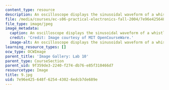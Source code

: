 ```yaml
---
content_type: resource
description: An oscilloscope displays the sinusoidal waveform of a whistling sound.
file: /media/courses/ec-s06-practical-electronics-fall-2004/7e96e425648f625443026edcb7de689e_9.jpg
file_type: image/jpeg
image_metadata:
  caption: An oscilloscope displays the sinusoidal waveform of a whistling sound.
  credit: 'Credit: Image courtesy of MIT OpenCourseWare.'
  image-alt: An oscilloscope displays the sinusoidal waveform of a whistling sound.
learning_resource_types: []
ocw_type: OCWImage
parent_title: 'Image Gallery: Lab 10'
parent_type: CourseSection
parent_uid: 9f359de3-2240-f274-db76-e85f310466d7
resourcetype: Image
title: 9.jpg
uid: 7e96e425-648f-6254-4302-6edcb7de689e
---
```

